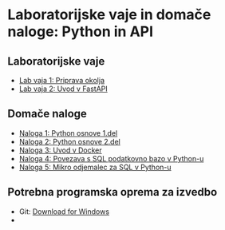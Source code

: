 # Laboratorijske vaje in domače naloge: Python in API

## Laboratorijske vaje
- [Lab vaja 1: Priprava okolja](./lab_01_priprava_okolja/README.md)
- [Lab vaja 2: Uvod v FastAPI](./lab_02_uvod_v_fastapi/)

## Domače naloge
- [Naloga 1: Python osnove 1.del](./dn_01_python_osnove_1/README.md)
- [Naloga 2: Python osnove 2.del](./dn_02_python_osnove_2/README.md)
- [Naloga 3: Uvod v Docker](./dn_03_uvod_v_docker/README.md)
- [Naloga 4: Povezava s SQL podatkovno bazo v Python-u](./dn_04_povezava_s_sql_bazo/README.md)
- [Naloga 5: Mikro odjemalec za SQL v Python-u](./dn_05_mikro_sql_odjemalec_python/README.md)

## Potrebna programska oprema za izvedbo
- Git: [Download for Windows](https://git-scm.com/download/win)
- 